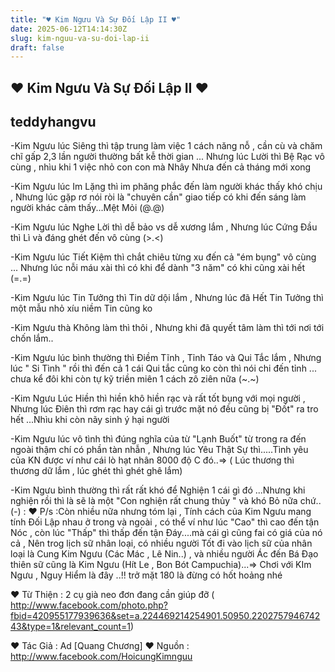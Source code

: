 ```yaml
---
title: "♥ Kim Ngưu Và Sự Đối Lập II ♥"
date: 2025-06-12T14:14:30Z
slug: kim-nguu-va-su-doi-lap-ii
draft: false
---
```


## ♥ Kim Ngưu Và Sự Đối Lập II ♥

## teddyhangvu

-Kim Ngưu lúc Siêng thì tập trung làm việc 1 cách năng nỗ , cần cù và chăm chĩ gấp 2,3 lần người thường bất kễ thời gian ... Nhưng lúc Lười thì Bệ Rạc vô cùng , nhìu khi 1 việc nhỏ con con mà Nhây Nhưa đến cả tháng mới xong

-Kim Ngưu lúc Im Lặng thì im phăng phắc đến làm người khác thấy khó chịu , Nhưng lúc gặp rơ nói ròi là "chuyên cần" giao tiếp có khi đến sáng làm người khác cảm thấy...Mệt Mỏi (@.@)

-Kim Ngưu lúc Nghe Lời thì dễ bảo vs dễ xương lắm , Nhưng lúc Cứng Đầu thì Lì và đáng ghét đến vô cùng (>.<)

-Kim Ngưu lúc Tiết Kiệm thì chắt chiêu từng xu đến cả "ém bụng" vô cùng ... Nhưng lúc nỗi máu xài thì có khi để dành "3 năm" có khi cũng xài hết (=.=)

-Kim Ngưu lúc Tin Tưởng thì Tin dữ dội lắm , Nhưng lúc đã Hết Tin Tưởng thì một mẫu nhỏ xíu niềm Tin cũng ko

-Kim Ngưu thà Không làm thì thôi , Nhưng khi đã quyết tâm làm thì tới nơi tới chốn lắm.. 


-Kim Ngưu lúc bình thường thì Điềm Tĩnh , Tỉnh Táo và Qui Tắc lắm , Nhưng lúc " Si Tình " rồi thì đến cả 1 cái Qui tắc cũng ko còn thì nói chi đến tỉnh ... chưa kể đôi khi còn tự kỹ triền miên 1 cách zô ziên nữa (~.~)

-Kim Ngưu Lúc Hiền thì hiền khô hiền rạc và rất tốt bụng với mọi người , Nhưng lúc Điên thì rơm rạc hay cái gì trước mặt nó đều cũng bị "Đốt" ra tro hết  ...Nhìu khi còn nãy sinh ý hại người 

-Kim Ngưu lúc vô tình thì đúng nghĩa của từ "Lạnh Buốt" từ trong ra đến ngoài thậm chí có phần tàn nhẫn , Nhưng lúc Yêu Thật Sự thì.....Tình yêu của KN được ví như cái lò hạt nhân 8000 độ C đó..=> ( Lúc thương thì thương dữ lắm , lúc ghét thì ghét ghê lắm)

-Kim Ngưu bình thường thì rất rất khó để Nghiện 1 cái gì đó ...Nhưng khi nghiện rồi thì là sẽ là một "Con nghiện rất chung thủy " và khó Bỏ nữa chứ..(*-*)
: 
♥ P/s :Còn nhiều nữa nhưng tóm lại , Tính cách của Kim Ngưu mang tính Đối Lập nhau ở trong và ngoài , có thể ví như lúc "Cao" thì cao đến tận Nóc , còn lúc "Thấp" thì thấp đến tận Đáy....mà cái gì cũng fai có giá của nó cả , Nên trog lịch sữ nhân loại, có nhiều người Tốt đi vào lịch sữ của nhân loại là Cung Kim Ngưu (Các Mác , Lê Nin..) , và nhiều người Ác đến Bá Đạo thiên sữ cũng là Kim Ngưu (Hít Le , Bon Bót Campuchia)...=> Chơi với KIm Ngưu , Nguy Hiểm là đây ..!! trở mặt 180 là đừng có hốt hoảng nhé 

♥ Từ Thiện : 2 cụ già neo đơn đang cần giúp đỡ ( http://www.facebook.com/photo.php?fbid=420955177939636&set=a.224469214254901.50950.220275794674243&type=1&relevant_count=1)

♥ Tác Giả : Ad [Quang Chương]
♥ Nguồn : http://www.facebook.com/HoicungKimnguu